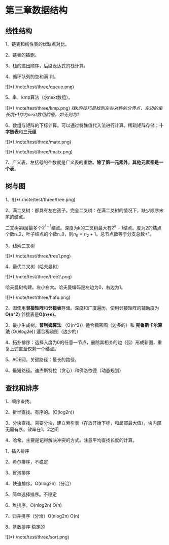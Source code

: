 # 第三章数据结构

## 线性结构

1、链表和线性表的优缺点对比。

2、链表的插删。

3、栈的进出顺序，后缀表达式的栈计算。

4、循环队列的空和满 判。

![]*(./note/test/three/queue.png)

5、串，kmp算法（求next数组）。

![]*(./note/test/three/kmp.png)
*找k的技巧是找到左右对称的分界点，左边的串长度+1作为next数组的值，如无则为1*

6、数组与矩阵的下标计算。可以通过特殊值代入法进行计算。稀疏矩阵存储；**十字链表**和**三元组**

![]*(./note/test/three/matx.png)

![]*(./note/test/three/tmatx.png)

7、广义表。左括号的个数就是广义表的重数。**除了第一元素外，其他元素都是一个表**。

## 树与图

1、![]*(./note/test/three/tree.png)

2、满二叉树：都具有左右孩子。完全二叉树：在满二叉树的情况下，缺少顺序末尾的结点。

二叉树第i层最多个$2^{i-1}$结点。深度为k的二叉树最大有$2^k - 1$结点。度为2的结点个数n_2，叶子结点的个数n_0，则$n_0 = n_2 + 1$。总节点数等于分支总数+1。

3、线索二叉树

![]*(./note/test/three/tree1.png)

4、最优二叉树（哈夫曼树）

![]*(./note/test/three/tree2.png)

哈夫曼树构建。左小右大。哈夫曼编码是左边为0，右边为1。

![]*(./note/test/three/hafu.png)

2、图使用**邻接矩阵**和**邻接表**存储。深度和广度遍历，使用邻接矩阵的辅助度为**O(n^2)** 邻接表是**O(n+e)**。

3、最小生成树。**普利姆算法** （O(n^2)）适合稠密图（边多的）和 **克鲁斯卡尔算法** (O(elog2e)) 适合稀疏图（边少的）

4、拓扑排序：选择入度为0的任意一节点，删除其相关的边（弧）形成新图，重复上述直至仅剩一个结点。

5、AOE网。关键路径：最长的路径。

6、最短路径。迪杰斯特拉（贪心）和佛洛依德（动态规划）

## 查找和排序

1、顺序查找。

2、折半查找。有序的。(O(log2n))

3、分块查找。需要分块，建立索引表（存放开始下标，和局部最大值），块内部无需有序。效率在1，2之间

4、哈希。主要是记得解决冲突的方式。注意平均查找长度的计算。

1、插入排序

2、希尔排序，不稳定

3、冒泡排序

4、快速排序。O(nlog2n)（分治）

5、简单选择排序。不稳定

6、堆排序。O(nlog2n) O(n)

7、归并排序（分治）O(nlog2n) O(n)

8、基数排序 稳定的

![]*(./note/test/three/sort.png)
